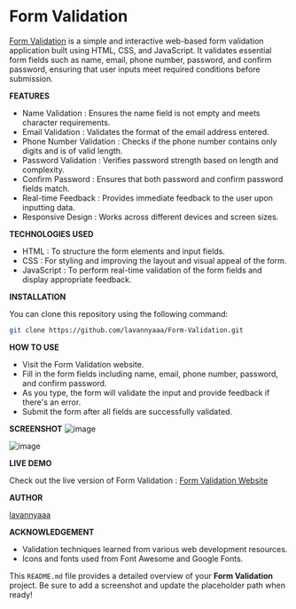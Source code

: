 # Form Validation

[Form Validation](https://lavannyaaa.github.io/Form-Validation/) is a simple and interactive web-based form validation application built using HTML, CSS, and JavaScript. It validates essential form fields such as name, email, phone number, password, and confirm password, ensuring that user inputs meet required conditions before submission.

**FEATURES**
- Name Validation : Ensures the name field is not empty and meets character requirements.
- Email Validation : Validates the format of the email address entered.
- Phone Number Validation : Checks if the phone number contains only digits and is of valid length.
- Password Validation : Verifies password strength based on length and complexity.
- Confirm Password : Ensures that both password and confirm password fields match.
- Real-time Feedback : Provides immediate feedback to the user upon inputting data.
- Responsive Design : Works across different devices and screen sizes.

**TECHNOLOGIES USED**

- HTML : To structure the form elements and input fields.
- CSS : For styling and improving the layout and visual appeal of the form.
- JavaScript : To perform real-time validation of the form fields and display appropriate feedback.

**INSTALLATION**

You can clone this repository using the following command:

```bash
git clone https://github.com/lavannyaaa/Form-Validation.git
```

**HOW TO USE**
- Visit the Form Validation website.
- Fill in the form fields including name, email, phone number, password, and confirm password.
- As you type, the form will validate the input and provide feedback if there's an error.
- Submit the form after all fields are successfully validated.

**SCREENSHOT**
![image](https://github.com/user-attachments/assets/fc00e608-bfb7-40ec-ac6b-a2a2c5936239)

![image](https://github.com/user-attachments/assets/e53aaf12-bc0e-4ed6-a1ac-3431949b1e90)

**LIVE DEMO**

Check out the live version of Form Validation : [Form Validation Website]( https://lavannyaaa.github.io/Form-Validation/)

**AUTHOR**

[lavannyaaa](https://github.com/lavannyaaa)

**ACKNOWLEDGEMENT**
- Validation techniques learned from various web development resources.
- Icons and fonts used from Font Awesome and Google Fonts.

This `README.md` file provides a detailed overview of your **Form Validation** project. Be sure to add a screenshot and update the placeholder path when ready!
